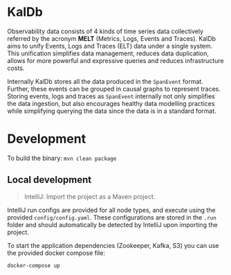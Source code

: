# KalDb

Observability data consists of 4 kinds of time series data collectively referred by the acronym **MELT** (Metrics, 
Logs, Events and Traces). KalDb aims to unify Events, Logs and Traces (ELT) data under a single system. This unification
simplifies data management, reduces data duplication, allows for more powerful and expressive queries and reduces 
infrastructure costs.

Internally KalDb stores all the data produced in the `SpanEvent` format. Further, these events can be grouped in causal 
graphs to represent traces. Storing  events, logs and traces as `SpanEvent` internally not only simplifies the data 
ingestion, but also encourages healthy data modelling practices while simplifying querying the data since the data is in
a standard format.

# Development

To build the binary: `mvn clean package`

## Local development

> IntelliJ: Import the project as a Maven project.

IntelliJ run configs are provided for all node types, and execute using the provided `config/config.yaml`. These 
configurations are stored in the `.run` folder and should automatically be detected by IntelliJ upon importing the 
project.

To start the application dependencies (Zookeeper, Kafka, S3) you can use the provided docker compose file:
```bash
docker-compose up
```
